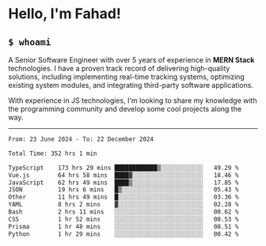 <h1>Hello, I'm Fahad!</h1>

<h2><code>$ whoami</code></h2>

A Senior Software Engineer with over 5 years of experience in **MERN Stack** technologies. I have a proven track record of delivering high-quality solutions, including implementing real-time tracking systems, optimizing existing system modules, and integrating third-party software applications.

With experience in JS technologies, I'm looking to share my knowledge with the programming community and develop some cool projects along the way.

---

<!--START_SECTION:waka-->

```txt
From: 23 June 2024 - To: 22 December 2024

Total Time: 352 hrs 1 min

TypeScript    173 hrs 29 mins ████████████▒░░░░░░░░░░░░   49.29 %
Vue.js        64 hrs 58 mins  ████▓░░░░░░░░░░░░░░░░░░░░   18.46 %
JavaScript    62 hrs 49 mins  ████▒░░░░░░░░░░░░░░░░░░░░   17.85 %
JSON          19 hrs 6 mins   █▒░░░░░░░░░░░░░░░░░░░░░░░   05.43 %
Other         11 hrs 49 mins  █░░░░░░░░░░░░░░░░░░░░░░░░   03.36 %
YAML          8 hrs 2 mins    ▓░░░░░░░░░░░░░░░░░░░░░░░░   02.28 %
Bash          2 hrs 11 mins   ░░░░░░░░░░░░░░░░░░░░░░░░░   00.62 %
CSS           1 hr 52 mins    ░░░░░░░░░░░░░░░░░░░░░░░░░   00.53 %
Prisma        1 hr 48 mins    ░░░░░░░░░░░░░░░░░░░░░░░░░   00.51 %
Python        1 hr 29 mins    ░░░░░░░░░░░░░░░░░░░░░░░░░   00.42 %
```

<!--END_SECTION:waka-->

<!--
**heyFahad/heyFahad** is a ✨ _special_ ✨ repository because its `README.md` (this file) appears on your GitHub profile.

Here are some ideas to get you started:

- 🔭 I’m currently working on ...
- 🌱 I’m currently learning ...
- 👯 I’m looking to collaborate on ...
- 🤔 I’m looking for help with ...
- 💬 Ask me about ...
- 📫 How to reach me: ...
- 😄 Pronouns: ...
- ⚡ Fun fact: ...
-->
